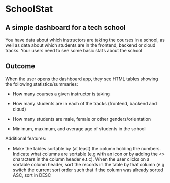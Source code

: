 # SchoolStat

## A simple dashboard for a tech school

You have data about which instructors are taking the courses in a school, as well as
data about which students are in the frontend, backend or cloud tracks. Your users need
to see some basic stats about the school

## Outcome

When the user opens the dashboard app, they see HTML tables showing the following
statistics/summaries:

- How many courses a given instructor is taking

- How many students are in each of the tracks (frontend, backend and cloud)

- How many students are male, female or other genders/orientation

- Minimum, maximum, and average age of students in the school

Additional  features:

- Make the tables sortable by (at least) the column holding the numbers. Indicate
what columns are sortable (e.g with an icon or by adding the <> characters in the
column header e.t.c). When the user clicks on a sortable column header, sort the
records in the table by that column (e.g switch the current sort order such that if
the column was already sorted ASC, sort in DESC